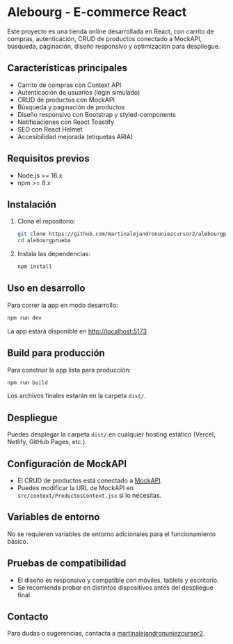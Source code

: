 # Alebourg - E-commerce React

Este proyecto es una tienda online desarrollada en React, con carrito de compras, autenticación, CRUD de productos conectado a MockAPI, búsqueda, paginación, diseño responsivo y optimización para despliegue.

## Características principales
- Carrito de compras con Context API
- Autenticación de usuarios (login simulado)
- CRUD de productos con MockAPI
- Búsqueda y paginación de productos
- Diseño responsivo con Bootstrap y styled-components
- Notificaciones con React Toastify
- SEO con React Helmet
- Accesibilidad mejorada (etiquetas ARIA)

## Requisitos previos
- Node.js >= 16.x
- npm >= 8.x

## Instalación
1. Clona el repositorio:
   ```bash
   git clone https://github.com/martinalejandronuniezcursor2/alebourgprueba.git
   cd alebourgprueba
   ```
2. Instala las dependencias:
   ```bash
   npm install
   ```

## Uso en desarrollo
Para correr la app en modo desarrollo:
```bash
npm run dev
```
La app estará disponible en [http://localhost:5173](http://localhost:5173)

## Build para producción
Para construir la app lista para producción:
```bash
npm run build
```
Los archivos finales estarán en la carpeta `dist/`.

## Despliegue
Puedes desplegar la carpeta `dist/` en cualquier hosting estático (Vercel, Netlify, GitHub Pages, etc.).

## Configuración de MockAPI
- El CRUD de productos está conectado a [MockAPI](https://682f69eef504aa3c70f3f01a.mockapi.io/Alebourg).
- Puedes modificar la URL de MockAPI en `src/context/ProductosContext.jsx` si lo necesitas.

## Variables de entorno
No se requieren variables de entorno adicionales para el funcionamiento básico.

## Pruebas de compatibilidad
- El diseño es responsivo y compatible con móviles, tablets y escritorio.
- Se recomienda probar en distintos dispositivos antes del despliegue final.

## Contacto
Para dudas o sugerencias, contacta a [martinalejandronuniezcursor2](https://github.com/martinalejandronuniezcursor2).